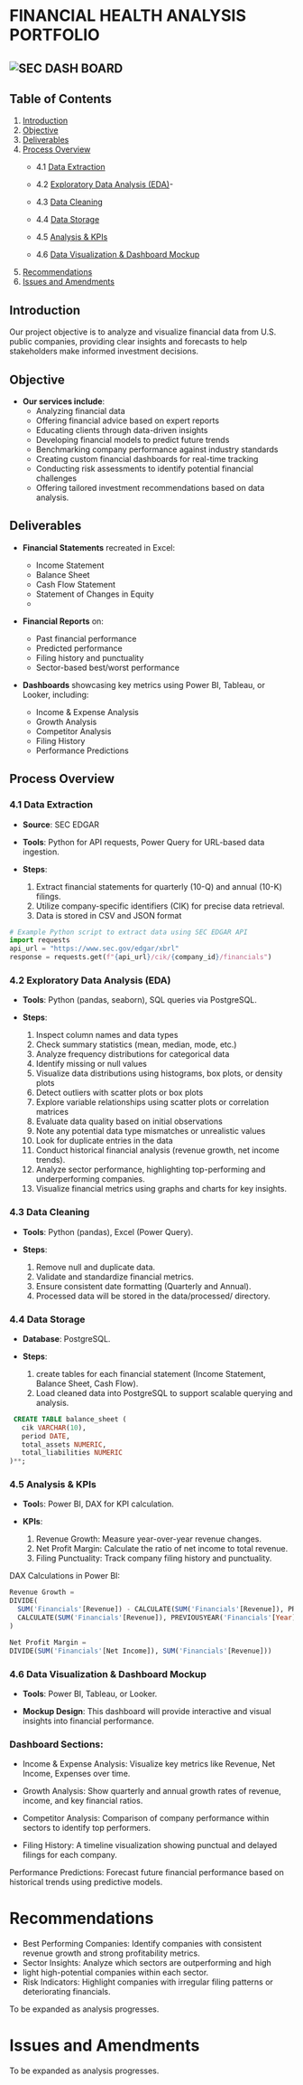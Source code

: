 # FINANCIAL HEALTH ANALYSIS PORTFOLIO


![SEC DASH BOARD](Images/SEC3_Logo.png)
---

## Table of Contents
1. [Introduction](#introduction)
2. [Objective](#objective)
3. [Deliverables](#deliverables)
4. [Process Overview](#process-overview)
    - 4.1 [Data Extraction](#data-extraction)
    - 4.2 [Exploratory Data Analysis (EDA)](#exploratory-data-analysis-eda)- 
    - 4.3 [Data Cleaning](#data-cleaning)
    - 4.4 [Data Storage](#data-storage)
 
    - 4.5 [Analysis & KPIs](#analysis--kpis)
    - 4.6 [Data Visualization & Dashboard Mockup](#data-visualization--dashboard-mockup)
5. [Recommendations](#recommendations)
6. [Issues and Amendments](#issues-and-amendments)


## Introduction
Our project objective is to analyze and visualize financial data from U.S. public companies, providing clear insights and forecasts to help stakeholders make informed investment decisions.

## Objective
- **Our services include**:
    - Analyzing financial data
    - Offering financial advice based on expert reports
    - Educating clients through data-driven insights
    - Developing financial models to predict future trends
    - Benchmarking company performance against industry standards
    - Creating custom financial dashboards for real-time tracking
    - Conducting risk assessments to identify potential financial challenges
    - Offering tailored investment recommendations based on data analysis.

## Deliverables

- **Financial Statements** recreated in Excel:
    - Income Statement
    - Balance Sheet
    - Cash Flow Statement
    - Statement of Changes in Equity
    - 
- **Financial Reports** on:
    - Past financial performance
    - Predicted performance
    - Filing history and punctuality
    - Sector-based best/worst performance
     
- **Dashboards** showcasing key metrics using Power BI, Tableau, or Looker, including:
    - Income & Expense Analysis
    - Growth Analysis
    - Competitor Analysis
    - Filing History
    - Performance Predictions

## Process Overview

### 4.1 Data Extraction
- **Source**: SEC EDGAR
- **Tools**: Python for API requests, Power Query for URL-based data ingestion.
 
- **Steps**:
    1. Extract financial statements for quarterly (10-Q) and annual (10-K) filings.
    2. Utilize company-specific identifiers (CIK) for precise data retrieval.
    3. Data is stored in CSV and JSON format
       
```python
# Example Python script to extract data using SEC EDGAR API
import requests
api_url = "https://www.sec.gov/edgar/xbrl"
response = requests.get(f"{api_url}/cik/{company_id}/financials")
```
### 4.2 Exploratory Data Analysis (EDA)
- **Tools**: Python (pandas, seaborn), SQL queries via PostgreSQL.
  
- **Steps**:
   1.  Inspect column names and data types
   2.  Check summary statistics (mean, median, mode, etc.)
   3.  Analyze frequency distributions for categorical data
   4.  Identify missing or null values
   5.  Visualize data distributions using histograms, box plots, or density plots
   6.  Detect outliers with scatter plots or box plots
   7.  Explore variable relationships using scatter plots or correlation matrices
   8.  Evaluate data quality based on initial observations
   9.  Note any potential data type mismatches or unrealistic values
  10.  Look for duplicate entries in the data
  11.  Conduct historical financial analysis (revenue growth, net income trends).
  12.  Analyze sector performance, highlighting top-performing and underperforming companies.
  13.  Visualize financial metrics using graphs and charts for key insights.

### 4.3 Data Cleaning
- **Tools**: Python (pandas), Excel (Power Query).
  
- **Steps**:
     1. Remove null and duplicate data.
     2. Validate and standardize financial metrics.
     3. Ensure consistent date formatting (Quarterly and Annual).
     4. Processed data will be stored in the data/processed/ directory.

### 4.4 Data Storage
- **Database**: PostgreSQL.
  
- **Steps**:
    1. create tables for each financial statement (Income Statement, Balance Sheet, Cash Flow).
    2. Load cleaned data into PostgreSQL to support scalable querying and analysis.

 ```sql
  CREATE TABLE balance_sheet (
    cik VARCHAR(10),
    period DATE,
    total_assets NUMERIC,
    total_liabilities NUMERIC
)**;
```

### 4.5 Analysis & KPIs
- **Tool**s: Power BI, DAX for KPI calculation.
  
- **KPIs**:
    1. Revenue Growth: Measure year-over-year revenue changes.
    2. Net Profit Margin: Calculate the ratio of net income to total revenue.
    3. Filing Punctuality: Track company filing history and punctuality.

DAX Calculations in Power BI:

```sql
Revenue Growth = 
DIVIDE(
  SUM('Financials'[Revenue]) - CALCULATE(SUM('Financials'[Revenue]), PREVIOUSYEAR('Financials'[Year])),
  CALCULATE(SUM('Financials'[Revenue]), PREVIOUSYEAR('Financials'[Year]))
)
```

```sql
Net Profit Margin = 
DIVIDE(SUM('Financials'[Net Income]), SUM('Financials'[Revenue]))

```

### 4.6 Data Visualization & Dashboard Mockup
- **Tools**: Power BI, Tableau, or Looker.
  
- **Mockup Design**: This dashboard will provide interactive and visual insights into financial performance.

### Dashboard Sections:
- Income & Expense Analysis:
  Visualize key metrics like Revenue, Net Income, Expenses over time.
        
- Growth Analysis:
  Show quarterly and annual growth rates of revenue, income, and key financial ratios.
        
- Competitor Analysis:
  Comparison of company performance within sectors to identify top performers.
        
- Filing History:
  A timeline visualization showing punctual and delayed filings for each company.
        
Performance Predictions:
Forecast future financial performance based on historical trends using predictive models.


# Recommendations

- Best Performing Companies: Identify companies with consistent revenue growth and strong profitability metrics.
- Sector Insights: Analyze which sectors are outperforming and high
- light high-potential companies within each sector.
- Risk Indicators: Highlight companies with irregular filing patterns or deteriorating financials.
    
To be expanded as analysis progresses.


# Issues and Amendments
To be expanded as analysis progresses.

